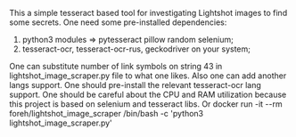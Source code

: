 This a simple tesseract based tool for investigating Lightshot images to find some secrets.
One need some pre-installed dependencies:

1. python3 modules => pytesseract pillow random selenium;
2. tesseract-ocr, tesseract-ocr-rus, geckodriver on your system;

One can substitute number of link symbols on string 43 in lightshot_image_scraper.py file to what one likes.
Also one can add another langs support. One should pre-install the relevant tesseract-ocr lang support.
One should be careful about the CPU and RAM utilization because this project is based on selenium and tesseract libs.
Or docker run -it --rm foreh/lightshot_image_scraper /bin/bash -c 'python3 lightshot_image_scraper.py'
